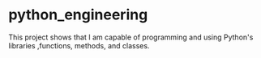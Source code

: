 # python_engineering
This project shows that I am capable of programming and using Python's libraries ,functions, methods, and classes.
